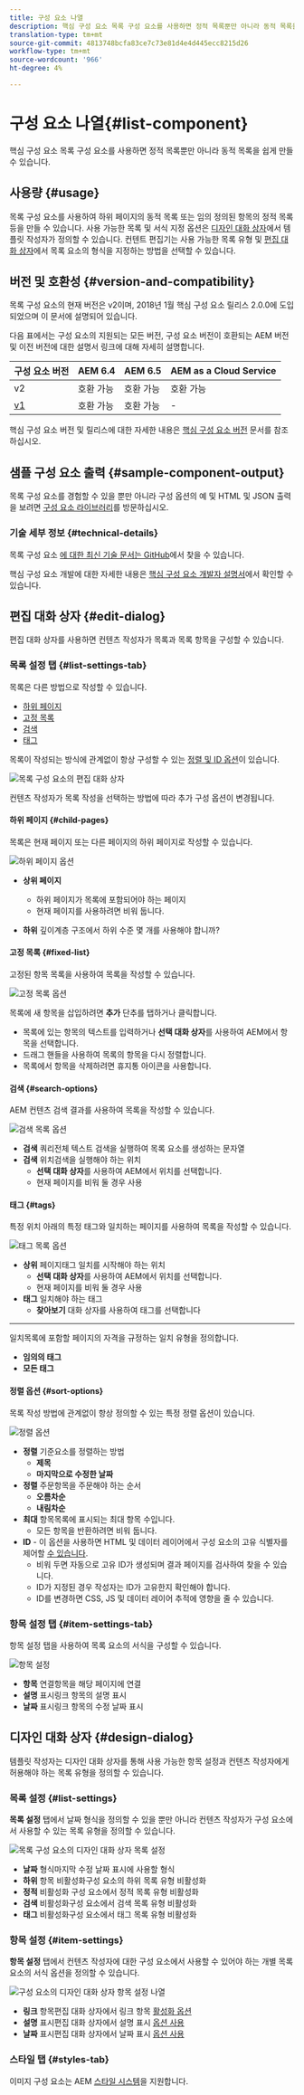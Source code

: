 ```yaml
---
title: 구성 요소 나열
description: 핵심 구성 요소 목록 구성 요소를 사용하면 정적 목록뿐만 아니라 동적 목록을 쉽게 만들 수 있습니다.
translation-type: tm+mt
source-git-commit: 4813748bcfa83ce7c73e81d4e4d445ecc8215d26
workflow-type: tm+mt
source-wordcount: '966'
ht-degree: 4%

---
```



# 구성 요소 나열{#list-component}

핵심 구성 요소 목록 구성 요소를 사용하면 정적 목록뿐만 아니라 동적 목록을 쉽게 만들 수 있습니다.

## 사용량 {#usage}

목록 구성 요소를 사용하여 하위 페이지의 동적 목록 또는 임의 정의된 항목의 정적 목록 등을 만들 수 있습니다. 사용 가능한 목록 및 서식 지정 옵션은 [디자인 대화 상자](#design-dialog)에서 템플릿 작성자가 정의할 수 있습니다. 컨텐트 편집기는 사용 가능한 목록 유형 및 [편집 대화 상자](#edit-dialog)에서 목록 요소의 형식을 지정하는 방법을 선택할 수 있습니다.

## 버전 및 호환성 {#version-and-compatibility}

목록 구성 요소의 현재 버전은 v2이며, 2018년 1월 핵심 구성 요소 릴리스 2.0.0에 도입되었으며 이 문서에 설명되어 있습니다.

다음 표에서는 구성 요소의 지원되는 모든 버전, 구성 요소 버전이 호환되는 AEM 버전 및 이전 버전에 대한 설명서 링크에 대해 자세히 설명합니다.

| 구성 요소 버전 | AEM 6.4 | AEM 6.5 | AEM as a Cloud Service |
|--- |--- |--- |---|
| v2 | 호환 가능 | 호환 가능 | 호환 가능 |
| [v1](v1/list-v1.md) | 호환 가능 | 호환 가능 | - |

핵심 구성 요소 버전 및 릴리스에 대한 자세한 내용은 [핵심 구성 요소 버전](/help/versions.md) 문서를 참조하십시오.

## 샘플 구성 요소 출력 {#sample-component-output}

목록 구성 요소를 경험할 수 있을 뿐만 아니라 구성 옵션의 예 및 HTML 및 JSON 출력을 보려면 [구성 요소 라이브러리](https://adobe.com/go/aem_cmp_library_list)를 방문하십시오.

### 기술 세부 정보 {#technical-details}

목록 구성 요소 [에 대한 최신 기술 문서는 GitHub](https://adobe.com/go/aem_cmp_tech_list_v2)에서 찾을 수 있습니다.

핵심 구성 요소 개발에 대한 자세한 내용은 [핵심 구성 요소 개발자 설명서](/help/developing/overview.md)에서 확인할 수 있습니다.

## 편집 대화 상자 {#edit-dialog}

편집 대화 상자를 사용하면 컨텐츠 작성자가 목록과 목록 항목을 구성할 수 있습니다.

### 목록 설정 탭 {#list-settings-tab}

목록은 다른 방법으로 작성할 수 있습니다.

* [하위 페이지](#child-pages)
* [고정 목록](#fixed-list)
* [검색](#search-options)
* [태그](#tags)

목록이 작성되는 방식에 관계없이 항상 구성할 수 있는 [정렬 및 ID 옵션](#sort-options)이 있습니다.

![목록 구성 요소의 편집 대화 상자](/help/assets/list-edit.png)

컨텐츠 작성자가 목록 작성을 선택하는 방법에 따라 추가 구성 옵션이 변경됩니다.

#### 하위 페이지 {#child-pages}

목록은 현재 페이지 또는 다른 페이지의 하위 페이지로 작성할 수 있습니다.

![하위 페이지 옵션](/help/assets/list-edit-child-pages.png)

* **상위 페이지**
   * 하위 페이지가 목록에 포함되어야 하는 페이지
   * 현재 페이지를 사용하려면 비워 둡니다.

* **하위**
깊이계층 구조에서 하위 수준 몇 개를 사용해야 합니까?

#### 고정 목록 {#fixed-list}

고정된 항목 목록을 사용하여 목록을 작성할 수 있습니다.

![고정 목록 옵션](/help/assets/list-edit-fixed.png)

목록에 새 항목을 삽입하려면 **추가** 단추를 탭하거나 클릭합니다.

* 목록에 있는 항목의 텍스트를 입력하거나 **선택 대화 상자**&#x200B;를 사용하여 AEM에서 항목을 선택합니다.
* 드래그 핸들을 사용하여 목록의 항목을 다시 정렬합니다.
* 목록에서 항목을 삭제하려면 휴지통 아이콘을 사용합니다.

#### 검색 {#search-options}

AEM 컨텐츠 검색 결과를 사용하여 목록을 작성할 수 있습니다.

![검색 목록 옵션](/help/assets/list-edit-search.png)

* **검색**
쿼리전체 텍스트 검색을 실행하여 목록 요소를 생성하는 문자열
* **검색**
위치검색을 실행해야 하는 위치
   * **선택 대화 상자**&#x200B;를 사용하여 AEM에서 위치를 선택합니다.
   * 현재 페이지를 비워 둘 경우 사용

#### 태그 {#tags}

특정 위치 아래의 특정 태그와 일치하는 페이지를 사용하여 목록을 작성할 수 있습니다.

![태그 목록 옵션](/help/assets/list-edit-tags.png)

* **상위**
페이지태그 일치를 시작해야 하는 위치
   * **선택 대화 상자**&#x200B;를 사용하여 AEM에서 위치를 선택합니다.
   * 현재 페이지를 비워 둘 경우 사용
* **태그**
일치해야 하는 태그
   * **찾아보기** 대화 상자를 사용하여 태그를 선택합니다
* ****
일치목록에 포함할 페이지의 자격을 규정하는 일치 유형을 정의합니다.
   * **임의의 태그**
   * **모든 태그**

#### 정렬 옵션 {#sort-options}

목록 작성 방법에 관계없이 항상 정의할 수 있는 특정 정렬 옵션이 있습니다.

![정렬 옵션](/help/assets/list-edit-sort-options.png)

* **정렬**
기준요소를 정렬하는 방법
   * **제목**
   * **마지막으로 수정한 날짜**
* **정렬**
주문항목을 주문해야 하는 순서
   * **오름차순**
   * **내림차순**
* **최대**
항목목록에 표시되는 최대 항목 수입니다.
   * 모든 항목을 반환하려면 비워 둡니다.
* **ID**  - 이 옵션을 사용하면 HTML 및 데이터 레이어에서 구성 요소의 고유 식별자를 제어할  [수 있습니다](/help/developing/data-layer/overview.md).
   * 비워 두면 자동으로 고유 ID가 생성되며 결과 페이지를 검사하여 찾을 수 있습니다.
   * ID가 지정된 경우 작성자는 ID가 고유한지 확인해야 합니다.
   * ID를 변경하면 CSS, JS 및 데이터 레이어 추적에 영향을 줄 수 있습니다.

### 항목 설정 탭 {#item-settings-tab}

항목 설정 탭을 사용하여 목록 요소의 서식을 구성할 수 있습니다.

![항목 설정](/help/assets/list-edit-items.png)

* **항목**
연결항목을 해당 페이지에 연결
* **설명**
표시링크 항목의 설명 표시
* **날짜**
표시링크 항목의 수정 날짜 표시

## 디자인 대화 상자 {#design-dialog}

템플릿 작성자는 디자인 대화 상자를 통해 사용 가능한 항목 설정과 컨텐츠 작성자에게 허용해야 하는 목록 유형을 정의할 수 있습니다.

### 목록 설정 {#list-settings}

**목록 설정** 탭에서 날짜 형식을 정의할 수 있을 뿐만 아니라 컨텐츠 작성자가 구성 요소에서 사용할 수 있는 목록 유형을 정의할 수 있습니다.

![목록 구성 요소의 디자인 대화 상자 목록 설정](/help/assets/list-design-list-settings.png)

* **날짜**
형식마지막 수정 날짜 표시에 사용할 형식
* **하위**
항목 비활성화구성 요소의 하위 목록 유형 비활성화
* **정적**
비활성화 구성 요소에서 정적 목록 유형 비활성화
* **검색**
비활성화구성 요소에서 검색 목록 유형 비활성화
* **태그**
비활성화구성 요소에서 태그 목록 유형 비활성화

### 항목 설정 {#item-settings}

**항목 설정** 탭에서 컨텐츠 작성자에 대한 구성 요소에서 사용할 수 있어야 하는 개별 목록 요소의 서식 옵션을 정의할 수 있습니다.

![구성 요소의 디자인 대화 상자 항목 설정 나열](/help/assets/list-design-item-settings.png)

* **링크**
항목편집 대화 상자에서 링크 항목  [활성화 옵션](#edit-dialog)
* **설명**
표시편집 대화 상자에서 설명 표시  [옵션 사용](#edit-dialog)
* **날짜**
표시편집 대화 상자에서 날짜 표시  [옵션 사용](#edit-dialog)

### 스타일 탭 {#styles-tab}

이미지 구성 요소는 AEM [스타일 시스템](/help/get-started/authoring.md#component-styling)을 지원합니다.
